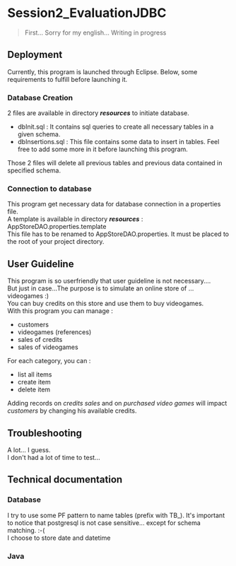 # Session2_EvaluationJDBC

> First... Sorry for my english... Writing in progress

## Deployment
Currently, this program is launched through Eclipse.
Below, some requirements to fulfill before launching it.

### Database Creation
2 files are available in directory *__resources__* to initiate database.
  * dbInit.sql  : It contains sql queries to create all necessary tables in a given schema.
  * dbInsertions.sql : This file contains some data to insert in tables. Feel free to add some more in it before launching this program.
</p>Those 2 files will delete all previous tables and previous data contained in specified schema.

### Connection to database
This program get necessary data for database connection in a properties file.</br>
A template is available in directory *__resources__* : AppStoreDAO.properties.template</br>
This file has to be renamed to AppStoreDAO.properties. It must be placed to the root of your project directory.

## User Guideline
This program is so userfriendly that user guideline is not necessary....<br/>
But just in case...The purpose is to simulate an online store of ... videogames :)<br/>
You can buy credits on this store and use them to buy videogames.<br/>
With this program you can manage :
  * customers
  * videogames (references)
  * sales of credits
  * sales of videogames

For each category, you can :
  * list all items
  * create item
  * delete item

Adding records on *credits sales* and on *purchased video games* will impact *customers* by changing his available credits.

## Troubleshooting
A lot... I guess.<br/>
I don't had a lot of time to test...

## Technical documentation
### Database
I try to use some PF pattern to name tables (prefix with TB_).
It's important to notice that postgresql is not case sensitive... except for schema matching. :-( <br/>
I choose to store date and datetime <br/>

### Java
